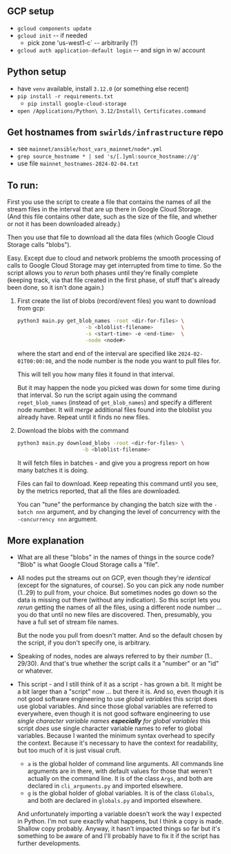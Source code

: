 <!--
# Copyright (C) 2024 Hedera Hashgraph, LLC
#
# Licensed under the Apache License, Version 2.0 (the "License");
# you may not use this file except in compliance with the License.
# You may obtain a copy of the License at
#
#      http://www.apache.org/licenses/LICENSE-2.0
#
# Unless required by applicable law or agreed to in writing, software
# distributed under the License is distributed on an "AS IS" BASIS,
# WITHOUT WARRANTIES OR CONDITIONS OF ANY KIND, either express or implied.
# See the License for the specific language governing permissions and
# limitations under the License.
-->

## GCP setup

* `gcloud components update`
* `gcloud init` -- if needed
  * pick zone 'us-west1-c` -- arbitrarily (?)
* `gcloud auth application-default login` -- and sign in w/ account

## Python setup
* have `venv` available, install `3.12.0` (or something else recent)
* `pip install -r requirements.txt`
  * `pip install google-cloud-storage`
* `open /Applications/Python\ 3.12/Install\ Certificates.command`

## Get hostnames from `swirlds/infrastructure` repo
* see `mainnet/ansible/host_vars_mainnet/node*.yml`
* `grep source_hostname * | sed 's/[.]yml:source_hostname://g'`
* use file `mainnet_hostnames-2024-02-04.txt`

## To run:

First you use the script to create a file that contains the names of all the 
stream files in the interval that are up there in Google Cloud Storage.  
(And this file contains other date, such as the size of the file, and 
whether or not it has been downloaded already.)

Then you use that file to download all the data files (which Google Cloud 
Storage calls "blobs").

Easy.  Except due to cloud and network problems the smooth processing of 
calls to Google Cloud Storage may get interrupted from time to time.  So the 
script allows you to _rerun_ both phases until they're finally complete 
(keeping track, via that file created in the first phase, of stuff that's 
already been done, so it isn't done again.)

1. First create the list of blobs (record/event files) you want to download from gcp:
   ```bash
   python3 main.py get_blob_names -root <dir-for-files> \
                         -b <bloblist-filename>         \
                         -s <start-time> -e <end-time>  \
                         -node <node#>
   ```
   where the start and end of the interval are specified like `2024-02-01T00:00:00`,
   and the node number is the node you want to pull files for.

   This will tell you how many files it found in that interval.

   But it may happen the node you picked was down for some time during
   that interval.  So run the script again using the command `reget_blob_names`
   (instead of `get_blob_names`) and specify a different node number.  It
   will _merge_ additional files found into the bloblist you already
   have.  Repeat until it finds no new files.

2. Download the blobs with the command
   ```bash
   python3 main.py download_blobs -root <dir-for-files> \
                        -b <bloblist-filename> 
   ```
   It will fetch files in batches - and give you a progress report on
   how many batches it is doing.

   Files can fail to download.  Keep repeating this command until you see,
   by the metrics reported, that all the files are downloaded.

   You can "tune" the performance by changing the batch size with the
   `-batch nnn` argument, and by changing the level of concurrency with the
   `-concurrency nnn` argument.

## More explanation

- What are all these "blobs" in the names of things in the source code?  
"Blob" is what Google Cloud Storage calls a "file".

- All nodes put the streams out on GCP, even though they're _identical_ (except for the 
  signatures, of course).  So you can pick any node number (1..29) to pull 
from, your choice.  But sometimes nodes go down so the data is missing out 
there (without any indication).  So this script lets you _rerun_ getting the 
names of all the files, using a different node number ... you do that until 
no new files are discovered.  Then, presumably, you have a full set of 
stream file names.

  But the node you pull from doesn't matter.  And so the default chosen by 
the script, if you don't specify one, is arbitrary.

- Speaking of nodes, nodes are always referred to by their _number_ (1..
29/30).  And that's true whether the script calls it a "number" or an "id" or 
whatever.

- This script - and I still think of it as a script - has grown a bit.  It
might be a bit larger than a "script" now ... but there it is.  And so, even
though it is not good software engineering to use _global variables_ this 
script does use global variables.  And since those global variables are 
referred to everywhere, even though it is not good software engineering to 
use _single character variable names **especially** for global variables_ 
this script _does_ use single character variable names to refer to global 
variables.  Because I wanted the minimum syntax overhead to specify the 
context.  Because it's necessary to have the context for readability, but 
too much of it is just visual cruft.

  - `a` is the global holder of command line arguments.  All commands line 
arguments are in there, with default values for those that weren't actually 
on the command line.  It is of the class `Args`, and both are declared in 
`cli_arguments.py` and imported elsewhere.
  - `g` is the global holder of global variables.  It is of the class 
`Globals`, and both are declared in `globals.py` and imported elsewhere.

  And unfortunately importing a variable doesn't work the way I expected in 
Python.  I'm not sure exactly what happens, but I think a copy is made. 
Shallow copy probably.  Anyway, it hasn't impacted things so far but it's 
something to be aware of and I'll probably have to fix it if the script has 
further developments.

